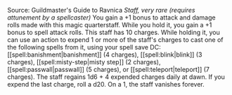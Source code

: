 Source: Guildmaster's Guide to Ravnica
*Staff, very rare (requires attunement by a spellcaster)*
You gain a +1 bonus to attack and damage rolls made with this magic quarterstaff. While you hold it, you gain a +1 bonus to spell attack rolls.
This staff has 10 charges. While holding it, you can use an action to expend 1 or more of the staff's charges to cast one of the following spells from it, using your spell save DC: [[spell:banishment|banishment]] (4 charges), [[spell:blink|blink]] (3 charges), [[spell:misty-step|misty step]] (2 charges), [[spell:passwall|passwall]] (5 charges), or [[spell:teleport|teleport]] (7 charges).
The staff regains 1d6 + 4 expended charges daily at dawn. If you expend the last charge, roll a d20. On a 1, the staff vanishes forever.